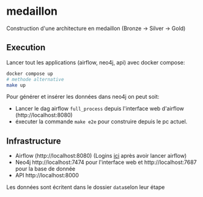 # medaillon

Construction d'une architecture en medaillon (Bronze -> Silver -> Gold)

## Execution

Lancer tout les applications (airflow, neo4j, api) avec docker compose:
```sh
docker compose up
# methode alternative
make up
```

Pour générer et insérer les données dans neo4j on peut soit:
- Lancer le dag airflow `full_process` depuis l'interface web d'airflow (http://localhost:8080)
- éxecuter la commande  `make e2e` pour construire depuis le pc actuel.

## Infrastructure

- Airflow (http://localhost:8080) (Logins [ici](configs/passwords.json.generated) après avoir lancer airflow)
- Neo4j http://localhost:7474 pour l'interface web et http://localhost:7687 pour la base de donnée
- API http://localhost:8000

Les données sont écritent dans le dossier `data`selon leur étape
